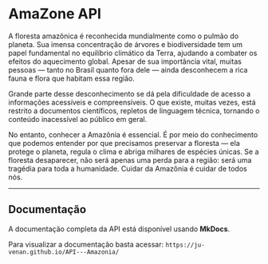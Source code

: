 # AmaZone API

A floresta amazônica é reconhecida mundialmente como o pulmão do planeta. Sua imensa concentração de árvores e biodiversidade tem um papel fundamental no equilíbrio climático da Terra, ajudando a combater os efeitos do aquecimento global. Apesar de sua importância vital, muitas pessoas — tanto no Brasil quanto fora dele — ainda desconhecem a rica fauna e flora que habitam essa região.

Grande parte desse desconhecimento se dá pela dificuldade de acesso a informações acessíveis e compreensíveis. O que existe, muitas vezes, está restrito a documentos científicos, repletos de linguagem técnica, tornando o conteúdo inacessível ao público em geral.

No entanto, conhecer a Amazônia é essencial. É por meio do conhecimento que podemos entender por que precisamos preservar a floresta — ela protege o planeta, regula o clima e abriga milhares de espécies únicas. Se a floresta desaparecer, não será apenas uma perda para a região: será uma tragédia para toda a humanidade. Cuidar da Amazônia é cuidar de todos nós.

---

## Documentação

A documentação completa da API está disponível usando **MkDocs**.

Para visualizar a documentação basta acessar:
`https://ju-venan.github.io/API---Amazonia/`